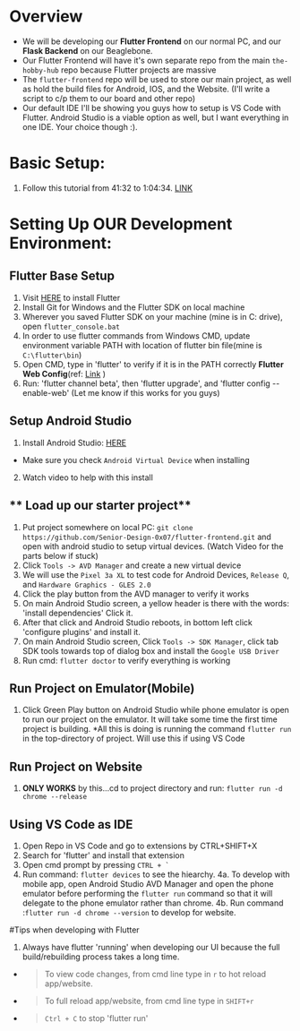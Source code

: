 <!-- This document tells users how to setup our Flutter Frontend Dev. Environment -->
<!-- Author: Anthony Bartman -->
<!-- Date: 12/20/20 -->

# Overview
* We will be developing our **Flutter Frontend** on our normal PC,
and our **Flask Backend** on our Beaglebone.
* Our Flutter Frontend will have it's own separate repo from the main ```the-hobby-hub``` repo 
because Flutter projects are massive
* The ```flutter-frontend``` repo will be used to store our main project, as well as hold the
build files for Android, IOS, and the Website. (I'll write a script to c/p them to our board and other repo)
* Our default IDE I'll be showing you guys how to setup is VS Code with Flutter. Android Studio
is a viable option as well, but I want everything in one IDE. Your choice though :).

# Basic Setup:
1. Follow this tutorial from 41:32 to 1:04:34.
   [LINK](https://www.youtube.com/watch?v=x0uinJvhNxI&t=2492s)

# Setting Up OUR Development Environment:
## Flutter Base Setup 
1. Visit [HERE](https://flutter.dev/docs/get-started/install/windows) to install Flutter
2. Install Git for Windows and the Flutter SDK on local machine
3. Wherever you saved Flutter SDK on your machine (mine is in C: drive), open ```flutter_console.bat```
4. In order to use flutter commands from Windows CMD, update environment variable PATH with location of
flutter bin file(mine is ```C:\flutter\bin```)
5. Open CMD, type in 'flutter' to verify if it is in the PATH correctly
**Flutter Web Config**(ref: [Link](https://flutter.dev/docs/get-started/web) )
6. Run: 'flutter channel beta', then 'flutter upgrade', and 'flutter config --enable-web'
(Let me know if this works for you guys)

## Setup Android Studio
1. Install Android Studio: [HERE](https://developer.android.com/studio)
  * Make sure you check ```Android Virtual Device``` when installing
2. Watch video to help with this install
## ** Load up our starter project**
1. Put project somewhere on local PC: ```git clone https://github.com/Senior-Design-0x07/flutter-frontend.git```
and open with android studio to setup virtual devices.
(Watch Video for the parts below if stuck)
2. Click ```Tools -> AVD Manager``` and create a new virtual device
3. We will use the ```Pixel 3a XL``` to test code for Android Devices, ```Release Q```, and ```Hardware Graphics - GLES 2.0```
4. Click the play button from the AVD manager to verify it works
5. On main Android Studio screen, a yellow header is there with the words: 'install dependencies' Click it.
6. After that click and Android Studio reboots, in bottom left click 'configure plugins' and install it.
7. On main Android Studio screen, Click ```Tools -> SDK Manager```, click tab SDK tools towards top of dialog box and install
the ```Google USB Driver```
8. Run cmd: ```flutter doctor``` to verify everything is working

## Run Project on Emulator(Mobile)
1. Click Green Play button on Android Studio while phone emulator is open to run our project on the emulator. It will take some
time the first time project is building. 
*All this is doing is running the command ```flutter run``` in the top-directory of project. Will use this if using VS Code
## Run Project on Website
1. **ONLY WORKS** by this...cd to project directory and run: ```flutter run -d chrome --release```

## Using VS Code as IDE
1. Open Repo in VS Code and go to extensions by CTRL+SHIFT+X
2. Search for 'flutter' and install that extension
3. Open cmd prompt by pressing ```CTRL + ` ```
4. Run command: ```flutter devices``` to see the hiearchy.
4a. To develop with mobile app, open Android Studio AVD Manager and open the phone emulator before performing
the ```flutter run``` command so that it will delegate to the phone emulator rather than chrome.
4b. Run command :```flutter run -d chrome --version``` to develop for website.

#Tips when developing with Flutter
1. Always have flutter 'running' when developing our UI because the full build/rebuilding process takes a long time.
 - > To view code changes, from cmd line type in ```r``` to hot reload app/website.
 - > To full reload app/website, from cmd line type in ```SHIFT+r```
 - > ```Ctrl + C``` to stop 'flutter run'
